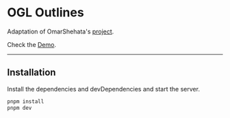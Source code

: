 # OGL Outlines

Adaptation of OmarShehata's [project](https://github.com/OmarShehata/webgl-outlines).

Check the [Demo](https://ogl-outlines.vercel.app/).

---

## Installation

Install the dependencies and devDependencies and start the server.

```sh
pnpm install
pnpm dev
```
